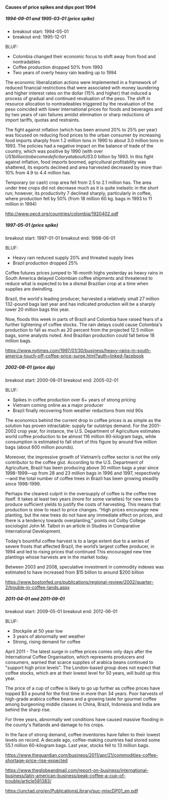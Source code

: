 #### Causes of price spikes and dips post 1994

##### 1994-09-01 and 1995-03-01 (price spike)

- breakout start: 1994-05-01
- breakout end: 1995-12-01

BLUF: 

- Colombia changed their economic focus to shift away from food and nontradables
- Coffee production dropped 50% from 1993
- Two years of overly heavy rain leading up to 1994

The economic liberalization actions were
implemented in a framework of reduced financial restrictions that were associated with
money laundering and higher interest rates on the dollar (15% and higher) that induced
a process of gradual and continued revaluation of the peso. The shift in resource
allocation to nontradeables triggered by the revaluation of the peso coincided with lower
international prices for foods and beverages and by two years of rain failures amidst
elimination or sharp reductions of import tariffs, quotas and restraints.

The fight against inflation (which has been around 20% to 25% per year) was focused on
reducing food prices to the urban consumer by increasing food imports sharply from 1.2
million tons in 1990 to about 3.0 million tons in 1993. The policies had a negative impact
on the balance of trade of the country, which was positive by 1990 (with over US$1
billion) to become deficitary at about US$3.0 billion by 1993. In this fight against inflation,
food imports boomed, agricultural profitability was shattered, its exports declined and area
harvested decreased by more than 10% from 4.9 to 4.4 million has. 

Temporary (or cash) crop area fell from 2.5 to 2.1 million has. The area under tree crops
did not decrease much as it is quite inelastic in the short run; however, its productivity
7
declined sharply, particularly in coffee, where production fell by 50% (from 18 million 60
kg. bags in 1993 to 11 million in 1994)

http://www.oecd.org/countries/colombia/1920402.pdf


##### 1997-05-01 (price spike)

breakout start: 1997-01-01
breakout end: 1998-06-01

BLUF: 

- Heavy rain reduced supply 20% and threated supply lines
- Brazil production dropped 25%


Coffee futures prices jumped to 16-month highs yesterday as heavy rains in South America delayed Colombian coffee shipments and threatened to reduce what is expected to be a dismal Brazilian crop at a time when supplies are dwindling.

Brazil, the world's leading producer, harvested a relatively small 27 million 132-pound bags last year and has indicated production will be a sharply lower 20 million bags this year.

Now, floods this week in parts of Brazil and Colombia have raised fears of a further tightening of coffee stocks. The rain delays could cause Colombia's production to fall as much as 20 percent from the projected 12.5 million bags, some analysts noted. And Brazilian production could fall below 18 million bags.

https://www.nytimes.com/1997/01/30/business/heavy-rains-in-south-america-touch-off-coffee-price-surge.html?auth=linked-facebook


##### 2002-08-01 (price dip)

breakout start: 2000-08-01
breakout end: 2005-02-01

BLUF: 

- Spikes in coffee production over 6+ years of strong pricing
- Vietnam coming online as a major producer
- Brazil finally recovering from weather reductions from mid 90s

The economics behind the current drop in coffee prices is as simple as the solution has proven intractable: supply far outstrips demand. For the 2001-2002 crop year, for instance, the U.S. Department of Agriculture estimates world coffee production to be almost 116 million 60-kilogram bags, while consumption is estimated to fall short of this figure by around five million bags (about 600 million pounds).


Moreover, the impressive growth of Vietnam’s coffee sector is not the only contributor to the coffee glut. According to the U.S. Department of Agriculture, Brazil has been producing above 30 million bags a year since 1998-1999—up from 28 and 23 million bags in 1996 and 1997, respectively—and the total number of coffee trees in Brazil has been growing steadily since 1998-1999.

Perhaps the clearest culprit in the oversupply of coffee is the coffee tree itself. It takes at least two years (more for some varieties) for new trees to produce sufficient yields to justify the costs of harvesting. This means that production is slow to react to price changes. “High prices encourage new planting, but the new trees do not have any immediate effect on prices, and there is a tendency towards overplanting,” points out Colby College sociologist John M. Talbot in an article in Studies in Comparative International Development.

Today’s bountiful coffee harvest is to a large extent due to a series of severe frosts that affected Brazil, the world’s largest coffee producer, in 1994 and led to rising prices that continued This encouraged new tree plantings whose harvests are in the market today.

Between 2003 and 2008, speculative investment in commodity
indexes was estimated to have increased from $15 billion to around $200 billion

https://www.bostonfed.org/publications/regional-review/2002/quarter-2/trouble-in-coffee-lands.aspx


##### 2011-04-01 and 2011-09-01

breakout start: 2009-05-01
breakout end: 2012-06-01

BLUF: 
- Stockpile at 50 year low
- 3 years of abnormally wet weather
- Strong, rising demand for coffee

April 2011 - The latest surge in coffee prices comes only days after the International Coffee Organisation, which represents producers and consumers, warned that scarce supplies of arabica beans continued to "support high price levels". The London-based group does not expect that coffee stocks, which are at their lowest level for 50 years, will build up this year.

The price of a cup of coffee is likely to go up further as coffee prices have topped $3 a pound for the first time in more than 34 years. Poor harvests of high-grade arabica coffee beans and a growing taste for gourmet coffee among burgeoning middle classes in China, Brazil, Indonesia and India are behind the sharp rise.

For three years, abnormally wet conditions have caused massive flooding in the county's flatlands and damage to his crops.

In the face of strong demand, coffee inventories have fallen to their lowest levels on record. A decade ago, coffee-making countries had stored some 55.1 million 60-kilogram bags. Last year, stocks fell to 13 million bags. 

https://www.theguardian.com/business/2011/apr/21/commodities-coffee-shortage-price-rise-expected

https://www.theglobeandmail.com/report-on-business/international-business/latin-american-business/peak-coffee-a-cup-of-trouble/article581383/



https://unctad.org/en/PublicationsLibrary/suc-miscDP01_en.pdf

